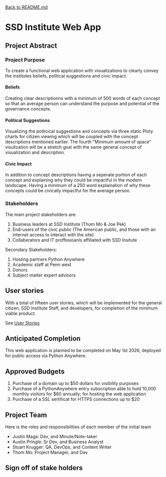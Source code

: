 [Back to README.md](../../README.md)

# SSD Institute Web App

## Project Abstract

### Project Purpose

To create a functional web application with visualizations to clearly convey the institutes beliefs, political suggestions and civic impact.

#### Beliefs 

Creating clear descriptionns with a minimum of 500 words of each concept so that an average person can understand the purpose and potential of the governance concepts.

#### Political Suggestions

Visualizing the potlicical suggestions and concepts via three static Ploty charts for citizen viewing which will be coupled with the concept descriptions mentioned earlier. The fourth "Minimum amount of space" visulization will be a stretch goal with the same general concept of visualization and description.

#### Civic Impact 

In addition to concept descriptions having a seperate portion of each concept and explaining why they could be impactful in the modern landscape. Having a minimum of a 250 word explaination of why these concepts could be civically impactful for the average person.

### Stakeholders

The main project stakeholders are:

1. Business leaders at SSD Institute (Thom Mo & Joe Pek)
2. End-users of the civic public (The American public, and those with an internet access to interact with the site)
3. Collaberators and IT proffesioanls affiliated with SSD Insitute 

Secondary Stakeholders:
1. Hosting partners Python Anywhere 
2. Academic staff at Penn west 
3. Donors
4. Subject matter expert advisors

## User stories

With a total of fifteen user stories, which will be implemented for the general citizen, SSD Institute Staff, and developers, for completion of the minimum viable product.

See [User Stories](UserStories.md)

## Anticipated Completion 

This web application is planned to be completed on May 1st 2026, deployed for public access via Python Anywhere.

## Approved Budgets

1. Purchase of a domain up to $50 dollars for visibility purposes 
2. Purchase of a PythonAnywhere entry subscription able to hold 10,000 monthly visitors for $60 annually; for hosting the web application
3. Purchase of a SSL sertificat for HTTPS connections up to $20

## Project Team 

Here is the roles and responsibilities of each member of the initial team

* Justin Maga: Dev, and Minute/Note-taker 
* Austin Pringle: Sr Dev, and Business Analyst
* Stuart Krugger: QA, DevOps, and Content Writer
* Thom Mo: Project Manager, and Dev

## Sign off of stake holders 

